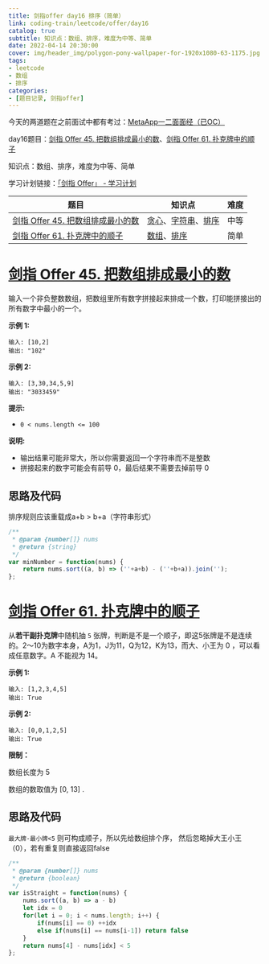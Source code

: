 ```yaml
---
title: 剑指offer day16 排序（简单）
link: coding-train/leetcode/offer/day16
catalog: true
subtitle: 知识点：数组、排序，难度为中等、简单
date: 2022-04-14 20:30:00
cover: img/header_img/polygon-pony-wallpaper-for-1920x1080-63-1175.jpg
tags:
- leetcode
- 数组
- 排序
categories:
- [题目记录, 剑指offer]
---
```

今天的两道题在之前面试中都有考过：[MetaApp一二面面经（已OC）](https://ysx.cosine.ren/cn/metaapp-review-2022-spring-frontend/)

day16题目：[剑指 Offer 45. 把数组排成最小的数](https://leetcode-cn.com/problems/ba-shu-zu-pai-cheng-zui-xiao-de-shu-lcof/)、[剑指 Offer 61. 扑克牌中的顺子](https://leetcode-cn.com/problems/bu-ke-pai-zhong-de-shun-zi-lcof/)

知识点：数组、排序，难度为中等、简单

学习计划链接：[「剑指 Offer」 - 学习计划](https://leetcode-cn.com/study-plan/lcof/?progress=7jn70jr)

| 题目 | 知识点 | 难度 |
| -- | -- | -- |
| [剑指 Offer 45. 把数组排成最小的数](https://leetcode-cn.com/problems/ba-shu-zu-pai-cheng-zui-xiao-de-shu-lcof/) | [贪心](https://leetcode-cn.com/tag/greedy)、[字符串](https://leetcode-cn.com/tag/string)、[排序](https://leetcode-cn.com/tag/sorting) | 中等 |
| [剑指 Offer 61. 扑克牌中的顺子](https://leetcode-cn.com/problems/bu-ke-pai-zhong-de-shun-zi-lcof/) | [数组](https://leetcode-cn.com/tag/array)、[排序](https://leetcode-cn.com/tag/sorting) | 简单 |

# [剑指 Offer 45. 把数组排成最小的数](https://leetcode-cn.com/problems/ba-shu-zu-pai-cheng-zui-xiao-de-shu-lcof/)

输入一个非负整数数组，把数组里所有数字拼接起来排成一个数，打印能拼接出的所有数字中最小的一个。

**示例 1:**

```
输入: [10,2]
输出: "102"
```

**示例 2:**

```
输入: [3,30,34,5,9]
输出: "3033459"
```

**提示:**

-   `0 < nums.length <= 100`

**说明:**

-   输出结果可能非常大，所以你需要返回一个字符串而不是整数
-   拼接起来的数字可能会有前导 0，最后结果不需要去掉前导 0

## 思路及代码
排序规则应该重载成a+b > b+a（字符串形式）
```javascript
/**
 * @param {number[]} nums
 * @return {string}
 */
var minNumber = function(nums) {
    return nums.sort((a, b) => (''+a+b) - (''+b+a)).join('');
};
```

# [剑指 Offer 61. 扑克牌中的顺子](https://leetcode-cn.com/problems/bu-ke-pai-zhong-de-shun-zi-lcof/)

从**若干副扑克牌**中随机抽 `5` 张牌，判断是不是一个顺子，即这5张牌是不是连续的。2～10为数字本身，A为1，J为11，Q为12，K为13，而大、小王为 0 ，可以看成任意数字。A 不能视为 14。

**示例 1:**

```
输入: [1,2,3,4,5]
输出: True
```

**示例 2:**

```
输入: [0,0,1,2,5]
输出: True
```

**限制：**

数组长度为 5 

数组的数取值为 [0, 13] .
## 思路及代码
`最大牌-最小牌<5` 则可构成顺子，所以先给数组排个序， 然后忽略掉大王小王（0），若有重复则直接返回false
```javascript
/**
 * @param {number[]} nums
 * @return {boolean}
 */
var isStraight = function(nums) {
    nums.sort((a, b) => a - b)
    let idx = 0
    for(let i = 0; i < nums.length; i++) {
        if(nums[i] == 0) ++idx
        else if(nums[i] == nums[i-1]) return false
    }
    return nums[4] - nums[idx] < 5
};
```